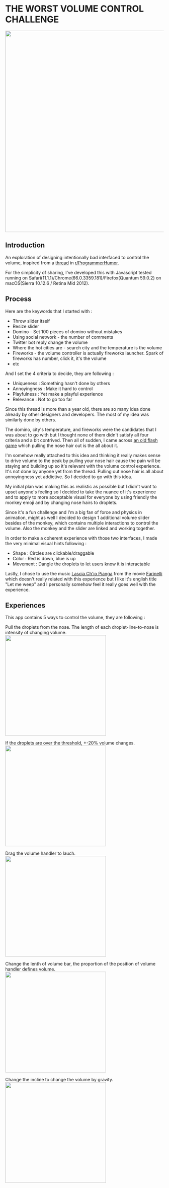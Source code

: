 # THE WORST VOLUME CONTROL CHALLENGE
<img src="https://github.com/avseoul/avseoul.github.io/blob/master/TheWorstVolumeControl/preview.JPG" width="640">

## Introduction
An exploration of designing intentionally bad interfaced to control the volume, inspired from a [thread](https://www.reddit.com/r/ProgrammerHumor/search?q=volume&restrict_sr=on) in [r/ProgrammerHumor](https://www.reddit.com/r/ProgrammerHumor/).

For the simplicity of sharing, I've developed this with Javascript tested running on Safari(11.1.1)/Chrome(66.0.3359.181)/Firefox(Quantum 59.0.2) on macOS(Sierra 10.12.6 / Retina Mid 2012).

## Process
Here are the keywords that I started with : 

* Throw slider itself
* Resize slider
* Domino - Set 100 pieces of domino without mistakes 
* Using social network - the number of comments 
* Twitter bot reply change the volume 
* Where the hot cities are - search city and the temperature is the volume 
* Fireworks - the volume controller is actually fireworks launcher. Spark of fireworks has number, click it, it's the volume
* etc

And I set the 4 criteria to decide, they are following :

* Uniqueness : Something hasn't done by others
* Annoyingness : Make it hard to control 
* Playfulness : Yet make a playful experience  
* Relevance : Not to go too far

Since this thread is more than a year old, there are so many idea done already by other designers and developers. The most of my idea was similarly done by others.   

The domino, city's temperature, and fireworks were the candidates that I was about to go with but I thought none of them didn't satisfy all four criteria and a bit contrived. Then all of sudden, I came across [an old flash game](http://gamemonster.tistory.com/114) which pulling the nose hair out is the all about it.   

I'm somehow really attached to this idea and thinking it really makes sense to drive volume to the peak by pulling your nose hair cause the pain will be staying and building up so it's relevant with the volume control experience. It's not done by anyone yet from the thread. Pulling out nose hair is all about annoyingness yet addictive. So I decided to go with this idea.   

My initial plan was making this as realistic as possible but I didn't want to upset anyone's feeling so I decided to take the nuance of it's experience and to apply to more acceptable visual for everyone by using friendly the monkey emoji and by changing nose hairs to droplets.

Since it's a fun challenge and I'm a big fan of force and physics in animation, might as well I decided to design 1 additional volume slider besides of the monkey, which contains multiple interactions to control the volume. Also the monkey and the slider are linked and working together.

In order to make a coherent experience with those two interfaces, I made the very minimal visual hints following : 

* Shape : Circles are clickable/draggable
* Color : Red is down, blue is up
* Movement : Dangle the droplets to let users know it is interactable 

Lastly, I chose to use the music [Lascia Ch'io Pianga](https://www.youtube.com/watch?v=WuSiuMuBLhM) from the movie [Farinelli](https://www.imdb.com/title/tt0109771/) which doesn't really related with this experience but I like it's english title "Let me weep" and I personally somehow feel it really goes well with the experience. 

## Experiences  
This app contains 5 ways to control the volume, they are following :    

Pull the droplets from the nose. The length of each droplet-line-to-nose is intensity of changing volume.    
<img src="https://github.com/avseoul/avseoul.github.io/blob/master/TheWorstVolumeControl/preview0.gif" width="320">

If the droplets are over the threshold, +-20% volume changes.  
<img src="https://github.com/avseoul/avseoul.github.io/blob/master/TheWorstVolumeControl/preview1.gif" width="320">

Drag the volume handler to lauch.    
<img src="https://github.com/avseoul/avseoul.github.io/blob/master/TheWorstVolumeControl/preview2.gif" width="320">

Change the lenth of volume bar, the proportion of the position of volume handler defines volume.   
<img src="https://github.com/avseoul/avseoul.github.io/blob/master/TheWorstVolumeControl/preview3.gif" width="320">

Change the incline to change the volume by gravity.   
<img src="https://github.com/avseoul/avseoul.github.io/blob/master/TheWorstVolumeControl/preview4.gif" width="320">

